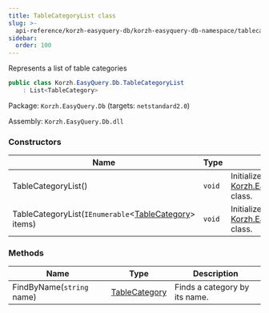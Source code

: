 ```yaml
---
title: TableCategoryList class
slug: >-
  api-reference/korzh-easyquery-db/korzh-easyquery-db-namespace/tablecategorylist-class
sidebar:
  order: 100
---
```


Represents a list of table categories
```csharp
public class Korzh.EasyQuery.Db.TableCategoryList
    : List<TableCategory>

```
Package: `Korzh.EasyQuery.Db` (targets: `netstandard2.0`)

Assembly: `Korzh.EasyQuery.Db.dll`

### Constructors

| Name | Type | Description | 
| --- | --- | --- | 
| TableCategoryList() | `void` | Initializes a new instance of the [Korzh.EasyQuery.Db.TableCategoryList](///////////////easyquery/docs/api-reference/korzh-easyquery-db/korzh-easyquery-db-namespace/tablecategorylist-class) class. | 
| TableCategoryList(`IEnumerable`&lt;[TableCategory](///////////////easyquery/docs/api-reference/korzh-easyquery-db/korzh-easyquery-db-namespace/tablecategory-class)&gt; items) | `void` | Initializes a new instance of the [Korzh.EasyQuery.Db.TableCategoryList](///////////////easyquery/docs/api-reference/korzh-easyquery-db/korzh-easyquery-db-namespace/tablecategorylist-class) class. | 


### Methods

| Name | Type | Description | 
| --- | --- | --- | 
| FindByName(`string` name) | [TableCategory](///////////////easyquery/docs/api-reference/korzh-easyquery-db/korzh-easyquery-db-namespace/tablecategory-class) | Finds a category by its name. |
